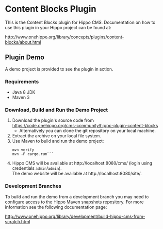 # Content Blocks Plugin

This is the Content Blocks plugin for Hippo CMS. Documentation on how to use this
plugin in your Hippo project can be found at:

http://www.onehippo.org/library/concepts/plugins/content-blocks/about.html

## Plugin Demo

A demo project is provided to see the plugin in action.

### Requirements

* Java 8 JDK
* Maven 3

### Download, Build and Run the Demo Project

1. Download the plugin's source code from https://code.onehippo.org/cms-community/hippo-plugin-content-blocks
    * Alternatively you can clone the git repository on your local machine.
2. Extract the archive on your local file system.
3.  Use Maven to build and run the demo project:  
    ```cd hippo-plugin-content-blocks/demo
    mvn verify
    mvn -P cargo.run```
4.  Hippo CMS will be available at http://localhost:8080/cms/ (login using
    credentials `admin`/`admin`).  
    The demo website will be available at http://localhost:8080/site/.
    
### Development Branches

To build and run the demo from a development branch you may need to configure
access to the Hippo Maven snapshots repository. For more information see the
following documentation page:

http://www.onehippo.org/library/development/build-hippo-cms-from-scratch.html